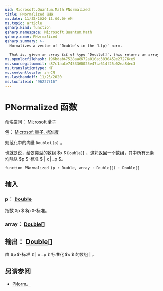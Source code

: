 ```yaml
---
uid: Microsoft.Quantum.Math.PNormalized
title: PNormalized 函数
ms.date: 11/25/2020 12:00:00 AM
ms.topic: article
qsharp.kind: function
qsharp.namespace: Microsoft.Quantum.Math
qsharp.name: PNormalized
qsharp.summary: >-
  Normalizes a vector of `Double`s in the `L(p)` norm.

  That is, given an array $x$ of type `Double[]`, this returns an array where all elements are divided by the $p$-norm $\|x\|_p$.
ms.openlocfilehash: 196bdab67528aa8672a010ac3830459e27276ce9
ms.sourcegitcommit: a87c1aa8e7453360025e47ba614f25b02ea84ec3
ms.translationtype: MT
ms.contentlocale: zh-CN
ms.lasthandoff: 11/26/2020
ms.locfileid: "96227516"
---
```

# <a name="pnormalized-function"></a>PNormalized 函数

命名空间： [Microsoft 量子](xref:Microsoft.Quantum.Math)

包： [Microsoft 量子. 标准版](https://nuget.org/packages/Microsoft.Quantum.Standard)


规范化中的向量 `Double` `L(p)` 。

也就是说，给定类型的数组 $x $ `Double[]` ，这将返回一个数组，其中所有元素均除以 $p $-标准 $ \| x \| _p $。

```qsharp
function PNormalized (p : Double, array : Double[]) : Double[]
```


## <a name="input"></a>输入

### <a name="p--double"></a>p： [Double](xref:microsoft.quantum.lang-ref.double)

指数 $p $ $p $-标准。


### <a name="array--double"></a>array： [Double](xref:microsoft.quantum.lang-ref.double)[]





## <a name="output--double"></a>输出： [Double](xref:microsoft.quantum.lang-ref.double)[]

由 $p $-标准 $ \| x _p $ 标准化 $x $ 的数组 \| 。

## <a name="see-also"></a>另请参阅

- [PNorm。](xref:Microsoft.Quantum.Math.PNorm)